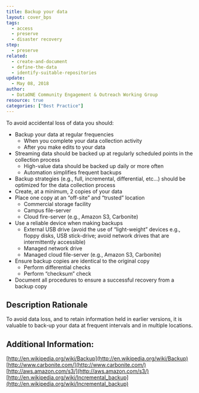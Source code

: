 ```yaml
---
title: Backup your data
layout: cover_bps
tags:
  - access
  - preserve
  - disaster recovery
step:
  - preserve
related:
  - create-and-document
  - define-the-data
  - identify-suitable-repositories
update:
  - May 08, 2018
author:
  - DataONE Community Engagement & Outreach Working Group
resource: true
categories: ["Best Practice"]
---
```



To avoid accidental loss of data you should:

- Backup your data at regular frequencies
  - When you complete your data collection activity
  - After you make edits to your data
- Streaming data should be backed up at regularly scheduled points in the collection process
  - High-value data should be backed up daily or more often
  - Automation simplifies frequent backups
- Backup strategies (e.g., full, incremental, differential, etc…) should be optimized for the data collection process
- Create, at a minimum, 2 copies of your data
- Place one copy at an “off-site” and “trusted” location
  - Commercial storage facility
  - Campus file-server
  - Cloud fire-server (e.g., Amazon S3, Carbonite)
- Use a reliable device when making backups
  - External USB drive (avoid the use of “light-weight” devices e.g., floppy disks, USB stick-drive; avoid network drives that are intermittently accessible)
  - Managed network drive
  - Managed cloud file-server (e.g., Amazon S3, Carbonite)
- Ensure backup copies are identical to the original copy
  - Perform differential checks
  - Perform “checksum” check
- Document all procedures to ensure a successful recovery from a backup copy

## Description Rationale

To avoid data loss, and to retain information held in earlier versions, it is valuable to back-up your data at frequent intervals and in multiple locations.

## Additional Information:

[http://en.wikipedia.org/wiki/Backup](http://en.wikipedia.org/wiki/Backup)  
[http://www.carbonite.com/](http://www.carbonite.com/)  
[http://aws.amazon.com/s3/](http://aws.amazon.com/s3/)  
[http://en.wikipedia.org/wiki/Incremental_backup](http://en.wikipedia.org/wiki/Incremental_backup)  
